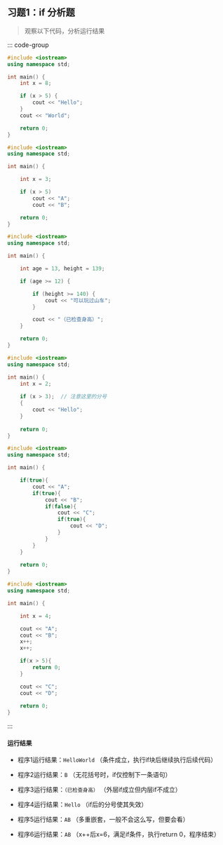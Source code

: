 ## 习题1：if 分析题
> 观察以下代码，分析运行结果

::: code-group

```cpp [程序1]
#include <iostream>
using namespace std;

int main() {
    int x = 8;

    if (x > 5) {
        cout << "Hello"; 
    }
    cout << "World";

    return 0;
}
```

```cpp [程序2]
#include <iostream>
using namespace std;

int main() {

    int x = 3;

    if (x > 5)
        cout << "A";
        cout << "B"; 

    return 0;
}
```

```cpp [程序3]
#include <iostream>
using namespace std;

int main() {

    int age = 13, height = 139;

    if (age >= 12) {   

        if (height >= 140) { 
            cout << "可以玩过山车";
        }

        cout << "（已检查身高）";
    }

    return 0;
}
```

```cpp [程序4]
#include <iostream>
using namespace std;

int main() {
    int x = 2;
    
    if (x > 3);  // 注意这里的分号
    {
        cout << "Hello";
    }
    
    return 0;
}

```

```cpp [程序5]
#include <iostream>
using namespace std;

int main() {

    if(true){
        cout << "A";
        if(true){
            cout << "B";
            if(false){
                cout << "C"; 
                if(true){
                    cout << "D";
                }
            }
        }
    }
    
    return 0;
}

```

```cpp [程序6]
#include <iostream>
using namespace std;

int main() {

    int x = 4;

    cout << "A";
    cout << "B";
    x++;
    x++;

    if(x > 5){
        return 0;
    }

    cout << "C";
    cout << "D";
    
    return 0;
}

```

:::

#### 运行结果

<PasswordProtected>



- 程序1运行结果：`HelloWorld`  （条件成立，执行if块后继续执行后续代码）
  
- 程序2运行结果：`B`  （无花括号时，if仅控制下一条语句）

- 程序3运行结果：`（已检查身高）`  （外层if成立但内层if不成立）

- 程序4运行结果：`Hello`  （if后的分号使其失效）

- 程序5运行结果：`AB`  （多重嵌套，一般不会这么写，但要会看）

- 程序6运行结果：`AB`  （x++后x=6，满足if条件，执行return 0，程序结束）

</PasswordProtected>

